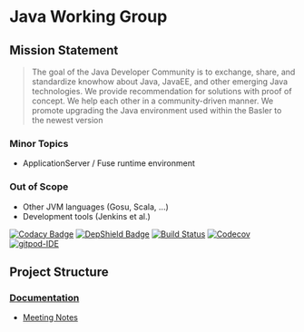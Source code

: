 # Java Working Group

## Mission Statement

> The goal of the Java Developer Community is to exchange, share, and standardize knowhow about Java, JavaEE, and other emerging Java technologies. We provide recommendation for solutions with proof of concept. We help each other in a community-driven manner. We promote upgrading the Java environment used within the Basler to the newest version

### Minor Topics

* ApplicationServer / Fuse runtime environment

### Out of Scope

* Other JVM languages (Gosu, Scala, ...)
* Development tools (Jenkins et al.)

[![Codacy Badge](https://api.codacy.com/project/badge/Grade/bf6fa237dd934970991ecba2c66db23e)](https://app.codacy.com/app/baloise/java?utm_source=github.com&utm_medium=referral&utm_content=baloise/java&utm_campaign=Badge_Grade_Dashboard)
[![DepShield Badge](https://depshield.sonatype.org/badges/baloise/java/depshield.svg)](https://depshield.github.io)
[![Build Status](https://travis-ci.org/baloise/java.svg?branch=master)](https://travis-ci.org/baloise/java)
[![Codecov](https://img.shields.io/codecov/c/github/baloise/java.svg)](https://codecov.io/gh/baloise/java)
[![gitpod-IDE](https://img.shields.io/badge/open--IDE-as--gitpod-blue.svg?style=flat&label=openIDE)](https://gitpod.io#https://github.com/baloise/java)

## Project Structure

### [Documentation](docs)

* [Meeting Notes](docs/meeting_notes)